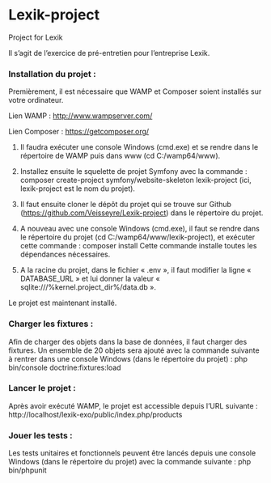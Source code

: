 # Lexik-project

Project for Lexik

Il s’agit de l’exercice de pré-entretien pour l’entreprise Lexik.

<h3>Installation du projet :</h3>

Premièrement, il est nécessaire que WAMP et Composer soient installés sur votre ordinateur.

Lien WAMP : http://www.wampserver.com/

Lien Composer : https://getcomposer.org/

1) Il faudra exécuter une console Windows (cmd.exe) et se rendre dans le répertoire de WAMP puis dans www (cd C:/wamp64/www).

2) Installez ensuite le squelette de projet Symfony avec la commande : composer create-project symfony/website-skeleton lexik-project (ici, lexik-project est le nom du projet).

3) Il faut ensuite cloner le dépôt du projet qui se trouve sur Github (https://github.com/Veisseyre/Lexik-project) dans le répertoire du projet.

4) A nouveau avec une console Windows (cmd.exe), il faut se rendre dans le répertoire du projet (cd C:/wamp64/www/lexik-project), et exécuter cette commande : composer install
Cette commande installe toutes les dépendances nécessaires.

5) A la racine du projet, dans le fichier « .env », il faut modifier la ligne « DATABASE_URL » et lui donner la valeur « sqlite:///%kernel.project_dir%/data.db ».

Le projet est maintenant installé.

<h3>Charger les fixtures :</h3>

Afin de charger des objets dans la base de données, il faut charger des fixtures. Un ensemble de 20 objets sera ajouté avec la commande suivante à rentrer dans une console Windows (dans le répertoire du projet) : php bin/console doctrine:fixtures:load

<h3>Lancer le projet :</h3>

Après avoir exécuté WAMP, le projet est accessible depuis l’URL suivante : http://localhost/lexik-exo/public/index.php/products

<h3>Jouer les tests :</h3>

Les tests unitaires et fonctionnels peuvent être lancés depuis une console Windows (dans le répertoire du projet) avec la commande suivante : php bin/phpunit
